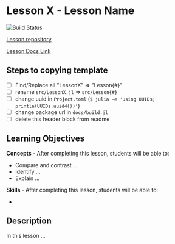 # Lesson X - Lesson Name

[![Build Status](https://travis-ci.org/wellesley-bisc195/lesson_template.svg?branch=master)](https://travis-ci.org/wellesley-bisc195/lesson_template)

[Lesson repository](#)

[Lesson Docs Link](#)

## Steps to copying template

- [ ] Find/Replace all "LessonX" => "Lesson{#}"
- [ ] rename `src/LessonX.jl` => `src/Lesson{#}`
- [ ] change uuid in `Project.toml` (`$ julia -e 'using UUIDs; println(UUIDs.uuid4())'`)
- [ ] change package url in `docs/build.jl`
- [ ] delete this header block from readme

## Learning Objectives

**Concepts** - After completing this lesson, students will be able to:

- Compare and contrast ...
- Identify ...
- Explain ...

**Skills** - After completing this lesson, students will be able to:

-

## Description

In this lesson ...
